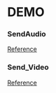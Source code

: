 # DEMO

### SendAudio
[Reference](https://github.com/gkralik/python-gst-tutorial/blob/master/basic-tutorial-5.py)


### Send_Video
[Reference](https://lijojose.medium.com/ts-streaming-over-rtp-using-gstreamer-46ca46a7346e)